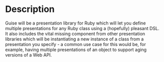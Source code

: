 # Description

Guise will be a presentation library for Ruby which will let you define multiple presentations for any Ruby class using a (hopefully) pleasant DSL.  It also includes the vital missing component from other presentation libraries which will be instantiating a new instance of a class from a presentation you specify - a common use case for this would be, for example, having multiple presentations of an object to support aging versions of a Web API.